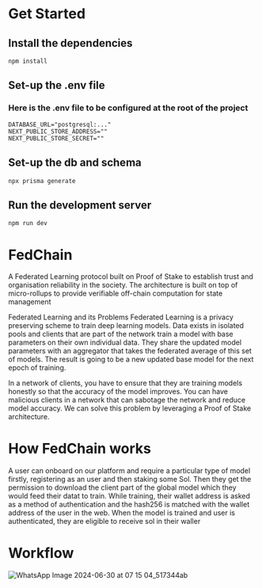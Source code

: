 # Get Started

## Install the dependencies
```
npm install
```

## Set-up the .env file
### Here is the .env file to be configured at the root of the project
```
DATABASE_URL="postgresql:..."
NEXT_PUBLIC_STORE_ADDRESS=""
NEXT_PUBLIC_STORE_SECRET=""
```

## Set-up the db and schema
``` 
npx prisma generate
```

## Run the development server
```
npm run dev
```

# FedChain
A Federated Learning protocol built on Proof of Stake to establish trust and organisation reliability in the society. The architecture is built on top of micro-rollups to provide verifiable off-chain computation for state management

Federated Learning and its Problems
Federated Learning is a privacy preserving scheme to train deep learning models. Data exists in isolated pools and clients that are part of the network train a model with base parameters on their own individual data. They share the updated model parameters with an aggregator that takes the federated average of this set of models. The result is going to be a new updated base model for the next epoch of training.

In a network of clients, you have to ensure that they are training models honestly so that the accuracy of the model improves. You can have malicious clients in a network that can sabotage the network and reduce model accuracy. We can solve this problem by leveraging a Proof of Stake architecture.

# How FedChain works

A user can onboard on our platform and require a particular type of model firstly, registering as an user and then staking some Sol. Then they get the permission to download the client part of the global model which they would feed their datat to train. While training, their wallet address is asked as a method of authentication and the hash256 is matched with the wallet address of the user in the web. When the model is trained and user is authenticated, they are eligible to receive sol in their waller

# Workflow
![WhatsApp Image 2024-06-30 at 07 15 04_517344ab](https://github.com/Fed-Chain/web/assets/133862694/1d6eb575-a3b7-4e3c-90f5-726c4b20c849)
